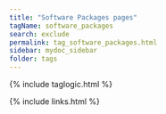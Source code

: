 ```yaml
---
title: "Software Packages pages"
tagName: software_packages
search: exclude
permalink: tag_software_packages.html
sidebar: mydoc_sidebar
folder: tags
---
```

{% include taglogic.html %}

{% include links.html %}